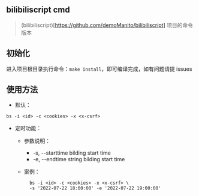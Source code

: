 ## bilibiliscript cmd
> (bilibiliscript)[https://github.com/demoManito/bilibiliscript] 项目的命令版本

## 初始化
进入项目根目录执行命令：`make install`，即可编译完成，如有问题请提 issues

## 使用方法
- 默认：
```shell
bs -i <id> -c <cookies> -x <x-csrf> 
```
- 定时功能：
  - 参数说明：
    - -s, --starttime    bilding start time 
    - -e, --endtime string      bilding start time
      
  - 案例：  
    ```shell
      bs -i <id> -c <cookies> -x <x-csrf> \
      -s '2022-07-22 18:00:00' -e '2022-07-22 19:00:00'
      ```


